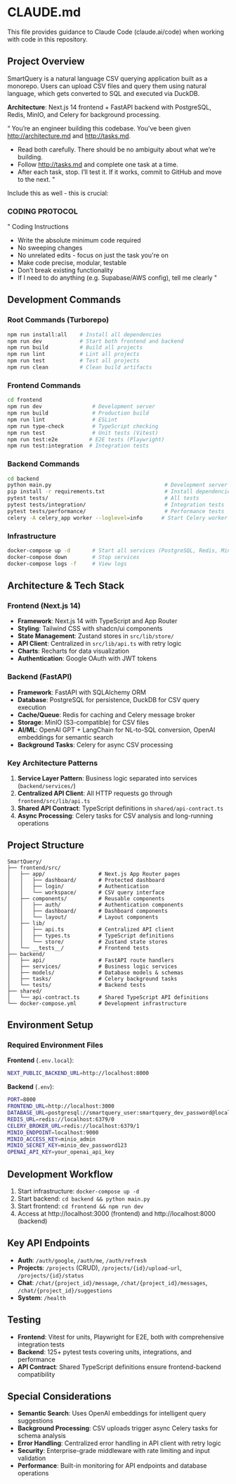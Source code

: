 # CLAUDE.md

This file provides guidance to Claude Code (claude.ai/code) when working with code in this repository.

## Project Overview

SmartQuery is a natural language CSV querying application built as a monorepo. Users can upload CSV files and query them using natural language, which gets converted to SQL and executed via DuckDB.

**Architecture**: Next.js 14 frontend + FastAPI backend with PostgreSQL, Redis, MinIO, and Celery for background processing.

“ You’re an engineer building this codebase.
You've been given http://architecture.md and http://tasks.md.
- Read both carefully. There should be no ambiguity about what we’re building.
- Follow http://tasks.md and complete one task at a time.
- After each task, stop. I’ll test it. If it works, commit to GitHub and move to the next. "

Include this as well - this is crucial:

### CODING PROTOCOL ###
" Coding Instructions

- Write the absolute minimum code required
- No sweeping changes
- No unrelated edits - focus on just the task you're on
- Make code precise, modular, testable
- Don’t break existing functionality
- If I need to do anything (e.g. Supabase/AWS config), tell me clearly  "

## Development Commands

### Root Commands (Turborepo)
```bash
npm run install:all    # Install all dependencies
npm run dev            # Start both frontend and backend
npm run build          # Build all projects
npm run lint           # Lint all projects
npm run test           # Test all projects
npm run clean          # Clean build artifacts
```

### Frontend Commands
```bash
cd frontend
npm run dev                # Development server
npm run build              # Production build
npm run lint               # ESLint
npm run type-check         # TypeScript checking
npm run test               # Unit tests (Vitest)
npm run test:e2e          # E2E tests (Playwright)
npm run test:integration  # Integration tests
```

### Backend Commands
```bash
cd backend
python main.py                                    # Development server
pip install -r requirements.txt                   # Install dependencies
pytest tests/                                     # All tests
pytest tests/integration/                         # Integration tests
pytest tests/performance/                         # Performance tests
celery -A celery_app worker --loglevel=info      # Start Celery worker
```

### Infrastructure
```bash
docker-compose up -d       # Start all services (PostgreSQL, Redis, MinIO, Celery)
docker-compose down        # Stop services
docker-compose logs -f     # View logs
```

## Architecture & Tech Stack

### Frontend (Next.js 14)
- **Framework**: Next.js 14 with TypeScript and App Router
- **Styling**: Tailwind CSS with shadcn/ui components
- **State Management**: Zustand stores in `src/lib/store/`
- **API Client**: Centralized in `src/lib/api.ts` with retry logic
- **Charts**: Recharts for data visualization
- **Authentication**: Google OAuth with JWT tokens

### Backend (FastAPI)
- **Framework**: FastAPI with SQLAlchemy ORM
- **Database**: PostgreSQL for persistence, DuckDB for CSV query execution
- **Cache/Queue**: Redis for caching and Celery message broker
- **Storage**: MinIO (S3-compatible) for CSV files
- **AI/ML**: OpenAI GPT + LangChain for NL-to-SQL conversion, OpenAI embeddings for semantic search
- **Background Tasks**: Celery for async CSV processing

### Key Architecture Patterns

1. **Service Layer Pattern**: Business logic separated into services (`backend/services/`)
2. **Centralized API Client**: All HTTP requests go through `frontend/src/lib/api.ts`
3. **Shared API Contract**: TypeScript definitions in `shared/api-contract.ts`
4. **Async Processing**: Celery tasks for CSV analysis and long-running operations

## Project Structure

```
SmartQuery/
├── frontend/src/
│   ├── app/                 # Next.js App Router pages
│   │   ├── dashboard/       # Protected dashboard
│   │   ├── login/           # Authentication
│   │   └── workspace/       # CSV query interface
│   ├── components/          # Reusable components
│   │   ├── auth/            # Authentication components
│   │   ├── dashboard/       # Dashboard components
│   │   └── layout/          # Layout components
│   ├── lib/
│   │   ├── api.ts           # Centralized API client
│   │   ├── types.ts         # TypeScript definitions
│   │   └── store/           # Zustand state stores
│   └── __tests__/           # Frontend tests
├── backend/
│   ├── api/                 # FastAPI route handlers
│   ├── services/            # Business logic services
│   ├── models/              # Database models & schemas
│   ├── tasks/               # Celery background tasks
│   └── tests/               # Backend tests
├── shared/
│   └── api-contract.ts      # Shared TypeScript API definitions
└── docker-compose.yml       # Development infrastructure
```

## Environment Setup

### Required Environment Files

**Frontend** (`.env.local`):
```bash
NEXT_PUBLIC_BACKEND_URL=http://localhost:8000
```

**Backend** (`.env`):
```bash
PORT=8000
FRONTEND_URL=http://localhost:3000
DATABASE_URL=postgresql://smartquery_user:smartquery_dev_password@localhost:5432/smartquery
REDIS_URL=redis://localhost:6379/0
CELERY_BROKER_URL=redis://localhost:6379/1
MINIO_ENDPOINT=localhost:9000
MINIO_ACCESS_KEY=minio_admin
MINIO_SECRET_KEY=minio_dev_password123
OPENAI_API_KEY=your_openai_api_key
```

## Development Workflow

1. Start infrastructure: `docker-compose up -d`
2. Start backend: `cd backend && python main.py`
3. Start frontend: `cd frontend && npm run dev`
4. Access at http://localhost:3000 (frontend) and http://localhost:8000 (backend)

## Key API Endpoints

- **Auth**: `/auth/google`, `/auth/me`, `/auth/refresh`
- **Projects**: `/projects` (CRUD), `/projects/{id}/upload-url`, `/projects/{id}/status`
- **Chat**: `/chat/{project_id}/message`, `/chat/{project_id}/messages`, `/chat/{project_id}/suggestions`
- **System**: `/health`

## Testing

- **Frontend**: Vitest for units, Playwright for E2E, both with comprehensive integration tests
- **Backend**: 125+ pytest tests covering units, integrations, and performance
- **API Contract**: Shared TypeScript definitions ensure frontend-backend compatibility

## Special Considerations

- **Semantic Search**: Uses OpenAI embeddings for intelligent query suggestions
- **Background Processing**: CSV uploads trigger async Celery tasks for schema analysis
- **Error Handling**: Centralized error handling in API client with retry logic
- **Security**: Enterprise-grade middleware with rate limiting and input validation
- **Performance**: Built-in monitoring for API endpoints and database operations